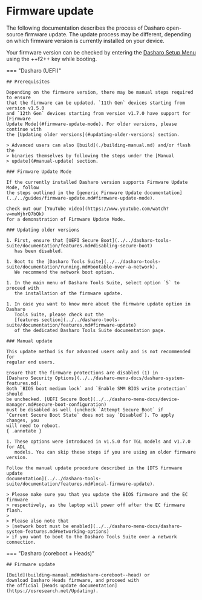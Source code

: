 # Firmware update

The following documentation describes the process of Dasharo open-source
firmware update. The update process may be different, depending on which
firmware version is currently installed on your device.

Your firmware version can be checked by entering the
[Dasharo Setup Menu](../../dasharo-menu-docs/overview.md#dasharo-menu-guides.md)
using the ++f2++ key while booting.

=== "Dasharo (UEFI)"

    ## Prerequisites

    Depending on the firmware version, there may be manual steps required to ensure
    that the firmware can be updated. `11th Gen` devices starting from version v1.5.0
    and `12th Gen` devices starting from version v1.7.0 have support for [Firmware
    Update Mode](#firmware-update-mode). For older versions, please continue with
    the [Updating older versions](#updating-older-versions) section.

    > Advanced users can also [build](./building-manual.md) and/or flash the
    > binaries themselves by following the steps under the [Manual
    > update](#manual-update) section.

    ### Firmware Update Mode

    If the currently installed Dasharo version supports Firmware Update Mode, follow
    the steps outlined in the [generic Firmware Update documentation](../../guides/firmware-update.md#firmware-update-mode).

    Check out our [YouTube video](https://www.youtube.com/watch?v=muWjhrQ7bQk)
    for a demonstration of Firmware Update Mode.

    ### Updating older versions

    1. First, ensure that [UEFI Secure Boot](../../dasharo-tools-suite/documentation/features.md#disabling-secure-boot)
       has been disabled.

    1. Boot to the [Dasharo Tools Suite](../../dasharo-tools-suite/documentation/running.md#bootable-over-a-network).
       We recommend the network boot option.

    1. In the main menu of Dasharo Tools Suite, select option `5` to proceed with
       the installation of the firmware update.

    1. In case you want to know more about the firmware update option in Dasharo
       Tools Suite, please check out the
       [features section](../../dasharo-tools-suite/documentation/features.md#firmware-update)
       of the dedicated Dasharo Tools Suite documentation page.

    ### Manual update

    This update method is for advanced users only and is not recommended for
    regular end users.

    Ensure that the firmware protections are disabled (1) in
    [Dasharo Security Options](../../dasharo-menu-docs/dasharo-system-features.md).
    Both `BIOS boot medium lock` and `Enable SMM BIOS write protection` should
    be unchecked. [UEFI Secure Boot](../../dasharo-menu-docs/device-manager.md#secure-boot-configuration)
    must be disabled as well (uncheck `Attempt Secure Boot` if
    `Current Secure Boot State` does not say `Disabled`). To apply changes, you
    will need to reboot.
    { .annotate }

    1. These options were introduced in v1.5.0 for TGL models and v1.7.0 for ADL
       models. You can skip these steps if you are using an older firmware version.

    Follow the manual update procedure described in the [DTS firmware update
    documentation](../../dasharo-tools-suite/documentation/features.md#local-firmware-update).

    > Please make sure you that you update the BIOS firmware and the EC firmware
    > respectively, as the laptop will power off after the EC firmware flash.
    >
    > Please also note that
    > [network boot must be enabled](../../dasharo-menu-docs/dasharo-system-features.md#networking-options)
    > if you want to boot to the Dasharo Tools Suite over a network connection.

=== "Dasharo (coreboot + Heads)"

    ## Firmware update

    [Build](building-manual.md#dasharo-coreboot--head) or
    download Dasharo Heads firmware, and proceed with
    the official [Heads update documentation](https://osresearch.net/Updating).

